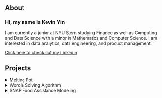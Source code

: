 ## About
### Hi, my name is Kevin Yin
I am currently a junior at NYU Stern studying Finance as well as Computing and Data Science with a minor in Mathematics and Computer Science. I am interested in data analytics, data engineering, and product management.

<a href="https://www.linkedin.com/in/kyin/" target="_blank">Click here to check out my LinkedIn</a> 

## Projects
<details>
<summary>
Melting Pot
</summary>
<br>
As a part of Major League Hacking's "Hacky Birthday MLH" hackathon, I worked with two friends to create Melting Pot, a social media website for sharing family recipes. Our social media website has a backend MongoDB database connected with a Node.js/Express.js application to act as an API. This is all then deployed with Heroku. The frontend was coded in HTML/CSS/JavaScript and was then connected to the backend using Flask. Some key features include the ability to upload recipes along with an image, comment, search, and dynamic frontend refreshing.
  
<a href="https://github.com/VarunSaini02/melting-pot" target="_blank">Click here to check out the repository</a> 
<br>
<img src="assets/home.png" alt="hi" class="inline"/>
<img src="assets/feed.png" alt="hi" class="inline"/>
<img src="assets/recipe.png" alt="hi" class="inline"/>
<img src="assets/comment.png" alt="hi" class="inline"/>
<img src="assets/post.png" alt="hi" class="inline"/>
</details>

<details>
<summary>
Wordle Solving Algorithm
</summary>
<br>
After studying machine learning algorithms such as neural networks, k-means clustering, and Naive Bayes throughout the semester, I worked on a project to create algorithms to solve the word-game Wordle with two other teammates. I coded Wordle, then my teammates and I each created separate algorithms based on different strategies to solve Wordle. After measuring the efficiency of each of our algorithms, we also utilized q-learning to see if we could create a more efficient algorithm by combining our three separate methods.
<br>
<embed src="https://kyin01.github.io/Wordle Presentation.pdf" width="100%" height="850px"/>
</details>

<details>
<summary>
SNAP Food Assistance Modeling
</summary>
<br>
As a member of NYU's Business Analytics Club Insight Team, I spent a semester learning different types of regression models such as linear regressions and random forests as well as data management and analytics with python and SQL. As a part of a 4 person team, we looked into a dataset regarding SNAP, a food assistance program across the US. As a team, we cleaned the data using SQL and applied different models with Python to try and predict funding based on key demographics.
<br>
<embed src="https://kyin01.github.io/Food Assistance Presentation.pdf" width="100%" height="850px"/>
</details>
